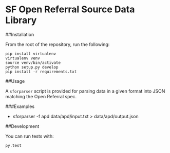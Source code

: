 SF Open Referral Source Data Library
====================================

##Installation

From the root of the repository, run the following:

    pip install virtualenv
    virtualenv venv
    source venv/bin/activate
    python setup.py develop
    pip install -r requirements.txt

##Usage

A `sforparser` script is provided for parsing data in a given format into JSON
matching the Open Referral spec.

###Examples

* sforparser -f apd data/apd/input.txt > data/apd/output.json

##Development

You can run tests with:

    py.test
